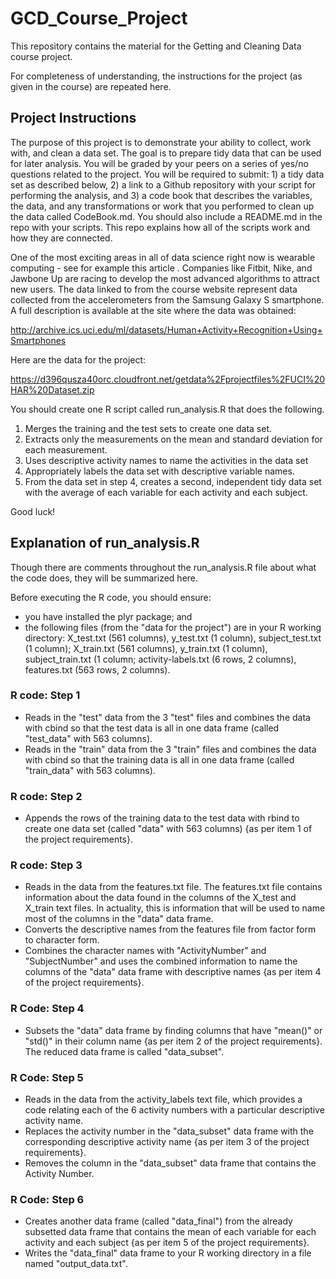 # GCD_Course_Project
This repository contains the material for the Getting and Cleaning Data course project.


For completeness of understanding, the instructions for the project (as given in the course) are repeated here.
## Project Instructions
The purpose of this project is to demonstrate your ability to collect, work with, and clean a data set. The goal is to prepare tidy data that can be used for later analysis. You will be graded by your peers on a series of yes/no questions related to the project. You will be required to submit: 1) a tidy data set as described below, 2) a link to a Github repository with your script for performing the analysis, and 3) a code book that describes the variables, the data, and any transformations or work that you performed to clean up the data called CodeBook.md. You should also include a README.md in the repo with your scripts. This repo explains how all of the scripts work and how they are connected.  

One of the most exciting areas in all of data science right now is wearable computing - see for example  this article . Companies like Fitbit, Nike, and Jawbone Up are racing to develop the most advanced algorithms to attract new users. The data linked to from the course website represent data collected from the accelerometers from the Samsung Galaxy S smartphone. A full description is available at the site where the data was obtained: 

http://archive.ics.uci.edu/ml/datasets/Human+Activity+Recognition+Using+Smartphones 

Here are the data for the project: 

https://d396qusza40orc.cloudfront.net/getdata%2Fprojectfiles%2FUCI%20HAR%20Dataset.zip 

 You should create one R script called run_analysis.R that does the following. 
1. Merges the training and the test sets to create one data set.
2. Extracts only the measurements on the mean and standard deviation for each measurement. 
3. Uses descriptive activity names to name the activities in the data set
4. Appropriately labels the data set with descriptive variable names. 
5. From the data set in step 4, creates a second, independent tidy data set with the average of each variable for each activity and each subject.

Good luck!

## Explanation of run_analysis.R
Though there are comments throughout the run_analysis.R file about what the code does, they will be summarized here.

Before executing the R code, you should ensure:
* you have installed the plyr package; and
* the following files (from the "data for the project") are in your R working directory: X_test.txt (561 columns), y_test.txt (1 column), subject_test.txt (1 column); X_train.txt (561 columns), y_train.txt (1 column), subject_train.txt (1 column; activity-labels.txt (6 rows, 2 columns), features.txt (563 rows, 2 columns).

### R code: Step 1
* Reads in the "test" data from the 3 "test" files and combines the data with cbind so that the test data is all in one data frame (called "test_data" with 563 columns).
* Reads in the "train" data from the 3 "train" files and combines the data with cbind so that the training data is all in one data frame (called "train_data" with 563 columns).

### R code: Step 2
* Appends the rows of the training data to the test data with rbind to create one data set (called "data" with 563 columns) {as per item 1 of the project requirements}.

### R code: Step 3
* Reads in the data from the features.txt file.  The features.txt file contains information about the data found in the columns of the X_test and X_train text files.  In actuality, this is information that will be used to name most of the columns in the "data" data frame. 
* Converts  the descriptive names from the features file from factor form to character form.
* Combines the character names with "ActivityNumber" and "SubjectNumber" and uses the combined information to name the columns of the "data" data frame with descriptive names {as per item 4 of the project requirements}.

### R Code: Step 4
* Subsets the "data" data frame by finding columns that have "mean()" or "std()" in their column name {as per item 2 of the project requirements}.  The reduced data frame is called "data_subset".

### R Code: Step 5
* Reads in the data from the activity_labels text file, which provides a code relating each of the 6 activity numbers with a particular descriptive activity name.
* Replaces the activity number in the "data_subset" data frame with the corresponding descriptive activity name {as per item 3 of the project requirements}.
* Removes the column in the "data_subset" data frame that contains the Activity Number. 

### R Code: Step 6
* Creates another data frame (called "data_final") from the already subsetted data frame that contains the mean of each variable for each activity and each subject {as per item 5 of the project requirements}.
* Writes the "data_final" data frame to your R working directory in a file named "output_data.txt".